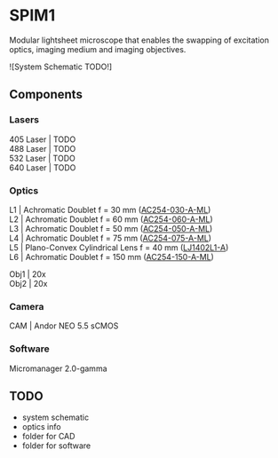 # SPIM1

Modular lightsheet microscope that enables the swapping of excitation optics, imaging medium and imaging objectives.

![System Schematic TODO!]

## Components

### Lasers  
405 Laser | TODO  
488 Laser | TODO  
532 Laser | TODO  
640 Laser | TODO  

### Optics
L1 | Achromatic Doublet f = 30 mm ([AC254-030-A-ML](https://www.thorlabs.com/thorproduct.cfm?partnumber=AC254-030-A-ML))  
L2 | Achromatic Doublet f = 60 mm ([AC254-060-A-ML](https://www.thorlabs.com/thorproduct.cfm?partnumber=AC254-060-A-ML))  
L3 | Achromatic Doublet f = 50 mm ([AC254-050-A-ML](https://www.thorlabs.com/thorproduct.cfm?partnumber=AC254-050-A-ML))  
L4 | Achromatic Doublet f = 75 mm ([AC254-075-A-ML](https://www.thorlabs.com/thorproduct.cfm?partnumber=AC254-075-A-ML))  
L5 | Plano-Convex Cylindrical Lens f = 40 mm ([LJ1402L1-A](https://www.thorlabs.com/thorproduct.cfm?partnumber=LJ1402L1-A))  
L6 | Achromatic Doublet f = 150 mm ([AC254-150-A-ML](https://www.thorlabs.com/thorproduct.cfm?partnumber=AC254-150-A-ML))  

Obj1 | 20x  
Obj2 | 20x  

### Camera
CAM | Andor NEO 5.5 sCMOS  

### Software
Micromanager 2.0-gamma

## TODO  
* system schematic  
* optics info  
* folder for CAD
* folder for software
